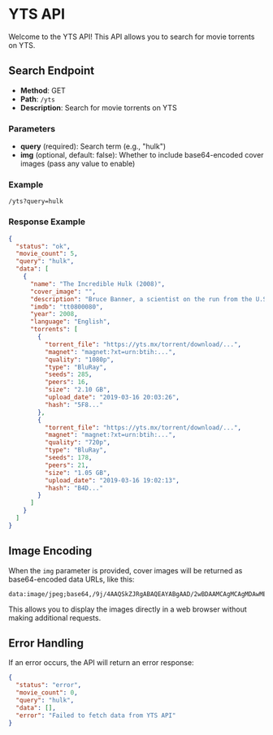 # YTS API

Welcome to the YTS API! This API allows you to search for movie torrents on YTS.

## Search Endpoint
- **Method**: GET
- **Path**: `/yts`
- **Description**: Search for movie torrents on YTS

### Parameters
- **query** (required): Search term (e.g., "hulk")
- **img** (optional, default: false): Whether to include base64-encoded cover images (pass any value to enable)

### Example
`/yts?query=hulk`

### Response Example
```json
{
  "status": "ok",
  "movie_count": 5,
  "query": "hulk",
  "data": [
    {
      "name": "The Incredible Hulk (2008)",
      "cover_image": "",
      "description": "Bruce Banner, a scientist on the run from the U.S. Government, must find a cure for the monster he turns into whenever he loses his temper.",
      "imdb": "tt0800080",
      "year": 2008,
      "language": "English",
      "torrents": [
        {
          "torrent_file": "https://yts.mx/torrent/download/...",
          "magnet": "magnet:?xt=urn:btih:...",
          "quality": "1080p",
          "type": "BluRay",
          "seeds": 285,
          "peers": 16,
          "size": "2.10 GB",
          "upload_date": "2019-03-16 20:03:26",
          "hash": "5F8..."
        },
        {
          "torrent_file": "https://yts.mx/torrent/download/...",
          "magnet": "magnet:?xt=urn:btih:...",
          "quality": "720p",
          "type": "BluRay",
          "seeds": 178,
          "peers": 21,
          "size": "1.05 GB",
          "upload_date": "2019-03-16 19:02:13",
          "hash": "B4D..."
        }
      ]
    }
  ]
}
```

## Image Encoding
When the `img` parameter is provided, cover images will be returned as base64-encoded data URLs, like this:

```
data:image/jpeg;base64,/9j/4AAQSkZJRgABAQEAYABgAAD/2wBDAAMCAgMCAgMDAwMEAwMEBQgF...
```

This allows you to display the images directly in a web browser without making additional requests.

## Error Handling
If an error occurs, the API will return an error response:

```json
{
  "status": "error",
  "movie_count": 0,
  "query": "hulk",
  "data": [],
  "error": "Failed to fetch data from YTS API"
}
```